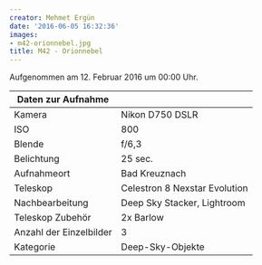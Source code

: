 ```yaml
---
creator: Mehmet Ergün
date: '2016-06-05 16:32:36'
images:
- m42-orionnebel.jpg
title: M42 - Orionnebel
---
```

Aufgenommen am 12. Februar 2016 um 00:00 Uhr.

| Daten zur Aufnahme | |
| - | - |
| Kamera | Nikon D750 DSLR |
| ISO | 800 |
| Blende | f/6,3 |
| Belichtung | 25 sec. |
| Aufnahmeort | Bad Kreuznach |
| Teleskop | Celestron 8 Nexstar Evolution |
| Nachbearbeitung | Deep Sky Stacker, Lightroom |
| Teleskop Zubehör | 2x Barlow |
| Anzahl der Einzelbilder | 3 |
| Kategorie | Deep-Sky-Objekte |
